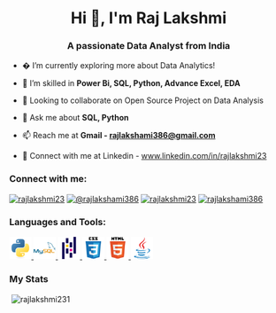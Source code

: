 <h1 align="center">Hi 👋, I'm Raj Lakshmi</h1>
<h3 align="center">A passionate Data Analyst from India</h3>

- � I’m currently exploring more about Data Analytics!
 
- 🌱 I’m skilled in **Power Bi, SQL, Python, Advance Excel, EDA**

- 👯 Looking to collaborate on Open Source Project on Data Analysis
 
- 💬 Ask me about **SQL, Python**

- 📫 Reach me at **Gmail - rajlakshami386@gmail.com**

- 🔗 Connect with me at Linkedin - www.linkedin.com/in/rajlakshmi23

<h3 align="left">Connect with me:</h3>
<p align="left">
<a href="https://linkedin.com/in/rajlakshmi23" target="blank"><img align="center" src="https://raw.githubusercontent.com/rahuldkjain/github-profile-readme-generator/master/src/images/icons/Social/linked-in-alt.svg" alt="rajlakshmi23" height="30" width="40" /></a>
<a href="https://www.hackerrank.com/@rajlakshami386" target="blank"><img align="center" src="https://raw.githubusercontent.com/rahuldkjain/github-profile-readme-generator/master/src/images/icons/Social/hackerrank.svg" alt="@rajlakshami386" height="30" width="40" /></a>
<a href="https://www.leetcode.com/rajlakshmi23" target="blank"><img align="center" src="https://raw.githubusercontent.com/rahuldkjain/github-profile-readme-generator/master/src/images/icons/Social/leet-code.svg" alt="rajlakshmi23" height="30" width="40" /></a>
<a href="https://auth.geeksforgeeks.org/user/rajlakshami386" target="blank"><img align="center" src="https://raw.githubusercontent.com/rahuldkjain/github-profile-readme-generator/master/src/images/icons/Social/geeks-for-geeks.svg" alt="rajlakshami386" height="30" width="40" /></a>
</p>

<h3 align="left">Languages and Tools:</h3>
<p align="left"> <a href="https://www.python.org" target="_blank" rel="noreferrer"> <img src="https://raw.githubusercontent.com/devicons/devicon/master/icons/python/python-original.svg" alt="python" width="40" height="40"/> </a> <a href="https://www.mysql.com/" target="_blank" rel="noreferrer"> <img src="https://raw.githubusercontent.com/devicons/devicon/master/icons/mysql/mysql-original-wordmark.svg" alt="mysql" width="40" height="40"/> </a> <a href="https://pandas.pydata.org/" target="_blank" rel="noreferrer"> <img src="https://raw.githubusercontent.com/devicons/devicon/2ae2a900d2f041da66e950e4d48052658d850630/icons/pandas/pandas-original.svg" alt="pandas" width="40" height="40"/> </a> <a href="https://www.w3schools.com/css/" target="_blank" rel="noreferrer"> <img src="https://raw.githubusercontent.com/devicons/devicon/master/icons/css3/css3-original-wordmark.svg" alt="css3" width="40" height="40"/> </a><a href="https://www.w3.org/html/" target="_blank" rel="noreferrer"> <img src="https://raw.githubusercontent.com/devicons/devicon/master/icons/html5/html5-original-wordmark.svg" alt="html5" width="40" height="40"/> </a> <a href="https://www.java.com" target="_blank" rel="noreferrer"> <img src="https://raw.githubusercontent.com/devicons/devicon/master/icons/java/java-original.svg" alt="java" width="40" height="40"/> </a>  </p>

<h3 align="left">My Stats </h3>
<p>&nbsp;<img align="center" src="https://github-readme-stats.vercel.app/api?username=rajlakshmi231&show_icons=true&locale=en" alt="rajlakshmi231" /></p>
